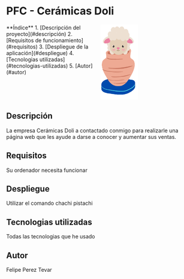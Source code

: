 # PFC - Cerámicas Doli

<div style="display: flex; flex-direction: row;">
  <div style="flex: 1;">
    **Índice**
    1. [Descripción del proyecto](#descripción)
    2. [Requisitos de funcionamiento](#requisitos)
    3. [Despliegue de la aplicación](#despliegue)
    4. [Tecnologias utilizadas](#tecnologias-utilizadas)
    5. [Autor](#autor)
  </div>
  <div style="flex: 1;">
    <img src="./src/assets/imagenes/doli-logo.png" alt="Doli Icono" style="width: 100px; height: 200px;">
  </div>
</div>

## Descripción

La empresa Cerámicas Doli a contactado conmigo para realizarle 
una página web que les ayude a darse a conocer y aumentar sus ventas.


## Requisitos

Su ordenador necesita funcionar

## Despliegue 

Utilizar el comando chachi pistachi

## Tecnologias utilizadas 

Todas las tecnologias que he usado

## Autor 

Felipe Perez Tevar
